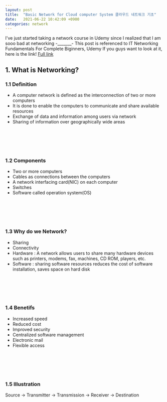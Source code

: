 ```yaml
---
layout: post
title:  "Basic Network for Cloud computer System 클라우드 네트워크 기초"
date:   2021-06-22 10:42:09 +0900
categories: network
---
```


I've just started taking a network course in Udemy since I realized that I am sooo bad at networking -_______-
This post is referenced to IT Networking Fundamentals For Complete Biginners, Udemy
If you guys want to look at it, here is the link!
[Full link](https://www.udemy.com/course/it-networking-fundamentals/learn/lecture/7307090#notes)


## 1. What is Networking?
### 1.1 Definition
* A computer network is defined as the interconnection of two or more computers 
* It is done to enable the computers to communicate and share available resources
* Exchange of data and information among users via network
* Sharing of information over geographically wide areas


<br/><br/><br/><br/>

### 1.2 Components
* Two or more computers
* Cables as connections between the computers
* A network interfacing card(NIC) on each computer
* Switches
* Software called operation system(OS)

<br/><br/><br/><br/>

### 1.3 Why do we Network?
* Sharing
* Connectivity
* Hardware : A network allows users to share many hardware devices such as printers, modems, fax, machines, CD ROM, players, etc.
* Software : sharing software resources reduces the cost of software installation, saves space on hard disk

<br/><br/><br/><br/>

### 1.4 Benetifs
* Increased speed
* Reduced cost
* Improved security
* Centralized software management
* Electronic mail
* Flexible access

<br/><br/><br/><br/>

### 1.5 Illustration
Source -> Transmitter -> Transmission -> Receiver -> Destination





